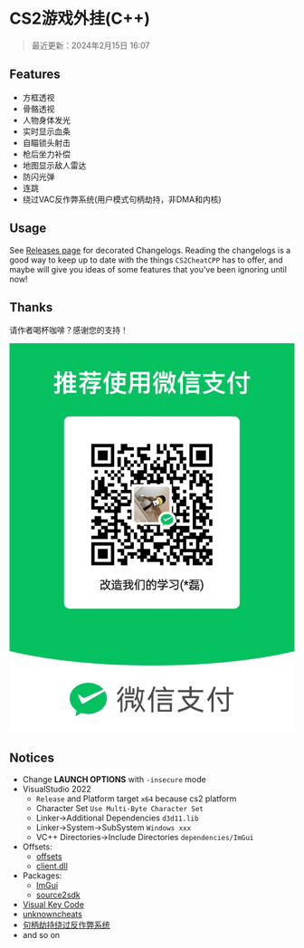 # CS2游戏外挂(C++)

> 最近更新：2024年2月15日 16:07

## Features

- 方框透视
- 骨骼透视
- 人物身体发光
- 实时显示血条
- 自瞄锁头射击
- 枪后坐力补偿
- 地图显示敌人雷达
- 防闪光弹
- 连跳
- 绕过VAC反作弊系统(用户模式句柄劫持，非DMA和内核)

## Usage

See [Releases page](https://github.com/yinleiCoder/cs2-cheat-cpp/releases)  for decorated Changelogs. Reading the changelogs is a good way to keep up to date with the things `CS2CheatCPP` has to offer, and maybe will give you ideas of some features that you've been ignoring until now!

## Thanks

请作者喝杯咖啡？感谢您的支持！

![wechat](./wechat.jpg)

## Notices

- Change **LAUNCH OPTIONS**  with `-insecure` mode
- VisualStudio 2022
	- `Release` and Platform target `x64` because cs2 platform
	- Character Set `Use Multi-Byte Character Set`
	- Linker->Additional Dependencies `d3d11.lib`
	- Linker->System->SubSystem `Windows xxx`
	- VC++ Directories->Include Directories `dependencies/ImGui`
- Offsets:
	- [offsets](https://github.com/a2x/cs2-dumper/blob/main/generated/offsets.hpp)
	- [client.dll](https://github.com/a2x/cs2-dumper/blob/main/generated/client.dll.hpp)
- Packages:
	- [ImGui](https://github.com/ocornut/imgui)
	- [source2sdk](https://github.com/neverlosecc/source2sdk/tree/cs2/sdk)
- [Visual Key Code](https://learn.microsoft.com/en-us/windows/win32/inputdev/virtual-key-codes)
- [unknowncheats](https://www.unknowncheats.me/forum/index.php)
- [句柄劫持绕过反作弊系统](https://github.com/Apxaey/Handle-Hijacking-Anti-Cheat-Bypass)
- and so on
